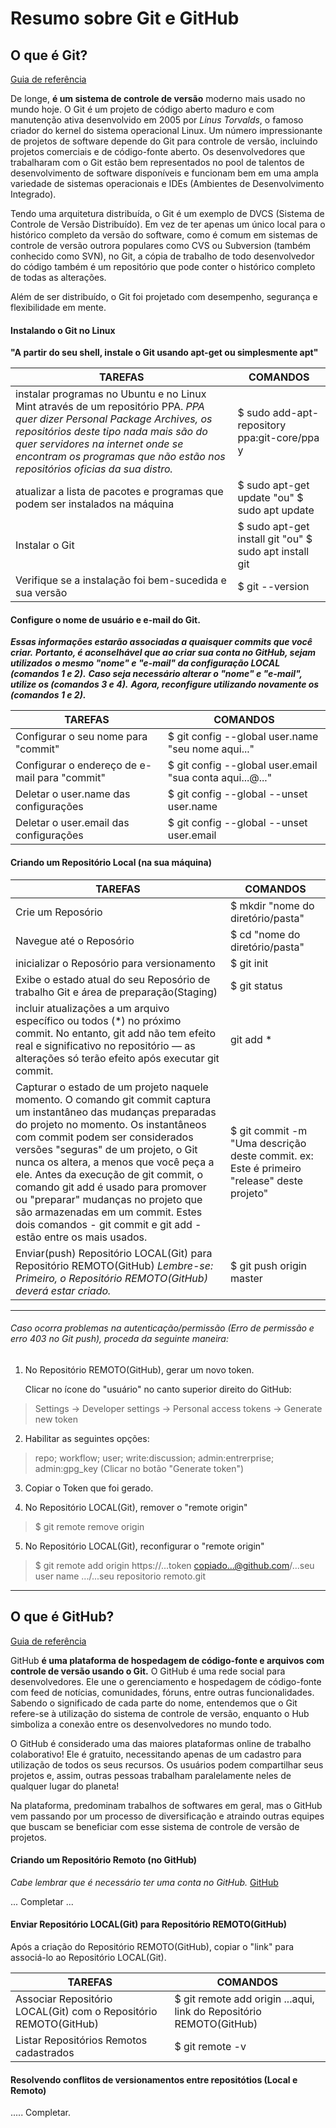 # Resumo sobre Git e GitHub
## O que é Git?
[Guia de referência](https://www.atlassian.com/br/git/tutorials/install-git)

De longe, **é um sistema de controle de versão** moderno mais usado no mundo hoje. O Git é um projeto de código aberto maduro e com manutenção ativa desenvolvido em 2005 por _Linus Torvalds_, o famoso criador do kernel do sistema operacional Linux. Um número impressionante de projetos de software depende do Git para controle de versão, incluindo projetos comerciais e de código-fonte aberto. Os desenvolvedores que trabalharam com o Git estão bem representados no pool de talentos de desenvolvimento de software disponíveis e funcionam bem em uma ampla variedade de sistemas operacionais e IDEs (Ambientes de Desenvolvimento Integrado).

Tendo uma arquitetura distribuída, o Git é um exemplo de DVCS (Sistema de Controle de Versão Distribuído). Em vez de ter apenas um único local para o histórico completo da versão do software, como é comum em sistemas de controle de versão outrora populares como CVS ou Subversion (também conhecido como SVN), no Git, a cópia de trabalho de todo desenvolvedor do código também é um repositório que pode conter o histórico completo de todas as alterações.

Além de ser distribuído, o Git foi projetado com desempenho, segurança e flexibilidade em mente.

#### Instalando o Git no Linux
**"A partir do seu shell, instale o Git usando apt-get ou simplesmente apt"**

TAREFAS           | COMANDOS
---------------------- | ---------------------
instalar programas no Ubuntu e no Linux Mint através de um repositório PPA. _PPA quer dizer Personal Package Archives, os repositórios deste tipo nada mais são do quer servidores na internet onde se encontram os programas que não estão nos repositórios oficias da sua distro._ | $ sudo add-apt-repository ppa:git-core/ppa y
atualizar a lista de pacotes e programas que podem ser instalados na máquina | $ sudo apt-get update "ou" $ sudo apt update
Instalar o Git | $ sudo apt-get install git "ou" $ sudo apt install git
Verifique se a instalação foi bem-sucedida e sua versão | $ git --version

#### Configure o nome de usuário e e-mail do Git.
**_Essas informações estarão associadas a quaisquer commits que você criar._**
**_Portanto, é aconselhável que ao criar sua conta no GitHub, sejam utilizados_**
**_o mesmo "nome" e "e-mail" da configuração LOCAL (comandos 1 e 2)._**
**_Caso seja necessário alterar o "nome" e "e-mail", utilize os (comandos 3 e 4)._**
**_Agora, reconfigure utilizando novamente os (comandos 1 e 2)._**

TAREFAS           | COMANDOS
----------------- | ----------------------
Configurar o seu nome para "commit" | $ git config --global user.name "seu nome aqui..."
Configurar o endereço de e-mail para "commit" | $ git config --global user.email "sua conta aqui...@..."
Deletar o user.name das configurações | $ git config --global --unset user.name
Deletar o user.email das configurações | $ git config --global --unset user.email

#### Criando um **Repositório Local (na sua máquina)**

TAREFAS           | COMANDOS
---------------------- | ---------------------
Crie um Reposório | $ mkdir "nome do diretório/pasta"
Navegue até o Reposório | $ cd "nome do diretório/pasta"
inicializar o Reposório para versionamento | $ git init
Exibe o estado atual do seu Reposório de trabalho Git e área de preparação(Staging) | $ git status
incluir atualizações a um arquivo específico ou todos (*) no próximo commit. No entanto, git add não tem efeito real e significativo no repositório — as alterações só terão efeito após executar git commit. | git add *
Capturar o estado de um projeto naquele momento. O comando git commit captura um instantâneo das mudanças preparadas do projeto no momento. Os instantâneos com commit podem ser considerados versões "seguras" de um projeto, o Git nunca os altera, a menos que você peça a ele. Antes da execução de git commit, o comando git add é usado para promover ou "preparar" mudanças no projeto que são armazenadas em um commit. Estes dois comandos - git commit e git add - estão entre os mais usados. | $ git commit -m "Uma descrição deste commit. ex: Este é primeiro "release" deste projeto"
Enviar(push) Repositório LOCAL(Git) para Repositório REMOTO(GitHub) _Lembre-se: Primeiro, o Repositório REMOTO(GitHub) deverá estar criado._ | $ git push origin master

___

###### Caso ocorra problemas na autenticação/permissão (_Erro de permissão e erro 403 no Git push_), proceda da seguinte maneira:

1. No Repositório REMOTO(GitHub), gerar um novo token.

   Clicar no ícone do "usuário" no canto superior direito do GitHub:

  > Settings -> Developer settings -> Personal access tokens -> Generate new token

2. Habilitar as seguintes opções:

  > repo; workflow; user; write:discussion; admin:entrerprise; admin:gpg_key (Clicar no botão "Generate token")

3. Copiar o Token que foi gerado.

4. No Repositório LOCAL(Git), remover o "remote origin"

  > $ git remote remove origin

5. No Repositório LOCAL(Git), reconfigurar o "remote origin"

  > $ git remote add origin https://...token copiado...@github.com/...seu user name .../...seu repositorio remoto.git

___

## O que é GitHub?
[Guia de referência](https://blog.geekhunter.com.br/github-o-que-e-como-usar/)

GitHub **é uma plataforma de hospedagem de código-fonte e arquivos com controle de versão usando o Git.**
O GitHub é uma rede social para desenvolvedores. Ele une o gerenciamento e hospedagem de código-fonte com feed de notícias, comunidades, fóruns, entre outras funcionalidades. Sabendo o significado de cada parte do nome, entendemos que o Git refere-se à utilização do sistema de controle de versão, enquanto o Hub simboliza a conexão entre os desenvolvedores no mundo todo.

O GitHub é considerado uma das maiores plataformas online de trabalho colaborativo! Ele é gratuito, necessitando apenas de um cadastro para utilização de todos os seus recursos. Os usuários podem compartilhar seus projetos e, assim, outras pessoas trabalham paralelamente neles de qualquer lugar do planeta!

Na plataforma, predominam trabalhos de softwares em geral, mas o GitHub vem passando por um processo de diversificação e atraindo outras equipes que buscam se beneficiar com esse sistema de controle de versão de projetos.

#### Criando um **Repositório Remoto (no GitHub)**
_Cabe lembrar que é necessário ter uma conta no GitHub._
[GitHub](https://github.com/)

... Completar ...

#### Enviar Repositório LOCAL(Git) para Repositório REMOTO(GitHub)

Após a criação do Repositório REMOTO(GitHub), copiar o "link" para associá-lo ao Repositório LOCAL(Git).

TAREFAS           | COMANDOS
---------------------- | ---------------------
Associar Repositório LOCAL(Git) com o Repositório REMOTO(GitHub) | $ git remote add origin ...aqui, link do Repositório REMOTO(GitHub)
Listar Repositórios Remotos cadastrados | $ git remote -v

#### Resolvendo conflitos de versionamentos entre repositótios (Local e Remoto)

..... Completar.

